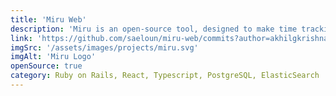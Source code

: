 ```yaml
---
title: 'Miru Web'
description: 'Miru is an open-source tool, designed to make time tracking, invoice management, and accounting easy for small businesses worldwide. It is a platform for organizations to help them streamline their workflow.'
link: 'https://github.com/saeloun/miru-web/commits?author=akhilgkrishnan'
imgSrc: '/assets/images/projects/miru.svg'
imgAlt: 'Miru Logo'
openSource: true
category: Ruby on Rails, React, Typescript, PostgreSQL, ElasticSearch
---
```


